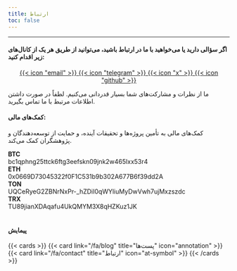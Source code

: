 ```yaml
---
title: ارتباط
toc: false
---
```

---


#### اگر سؤالی دارید یا می‌خواهید با ما در ارتباط باشید، می‌توانید از طریق هر یک از کانال‌های زیر اقدام کنید:


<div style="text-align: center;">
  <a href="mailto:contact@irgfw.report" class="icon-link">
    {{< icon "email" >}}
  </a>
  <a href="https://t.me/irgfw" class="icon-link">
    {{< icon "telegram" >}}
  </a>
  <a href="https://x.com/ir_gfw" class="icon-link">
    {{< icon "x" >}}
  </a>
  <a href="https://github.com/irgfw" class="icon-link">
    {{< icon "github" >}}
  </a>
</div>

ما از نظرات و مشارکت‌های شما بسیار قدردانی می‌کنیم. لطفاً در صورت داشتن اطلاعات مرتبط با ما تماس بگیرید.



#### کمک‌های مالی:
کمک‌های مالی به تأمین پروژه‌ها و تحقیقات آینده، و حمایت از توسعه‌دهندگان و پژوهشگران کمک می‌کند.

<div class="donation-wrapper">
  <div class="donation-div">
    <div class="div1">
      <strong>BTC</strong>
    </div>
    bc1qphng25ttck6ftg3eefskn09jnk2w465lxx53r4
  </div>
</div>

<div class="donation-wrapper">
  <div class="donation-div">
    <div>
     <strong>ETH</strong> 
    </div>
    0x0669D73045322f0F1C531b9b302A677B6f39dd2A
  </div>
</div>

<div class="donation-wrapper">
  <div class="donation-div">
    <div>
      <strong>TON</strong> 
    </div>
    UQCeRyeG2ZBNrNxPr-_hZDiI0qWYliuMyDwVwh7ujMxzszdc
  </div>
</div>

<div class="donation-wrapper">
  <div class="donation-div">
    <div>
      <strong>TRX</strong> 
    </div>
    TU89jianXDAqafu4UkQMYM3X8qHZKuz1JK
  </div>
</div>


<br>

#### پیمایش

{{< cards >}}
  {{< card link="/fa/blog" title="پست‌ها" icon="annotation" >}}
  {{< card link="/fa/contact" title="ارتباط" icon="at-symbol" >}}
{{< /cards >}}

